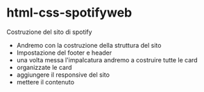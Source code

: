 html-css-spotifyweb
===

Costruzione del sito di spotify

- Andremo con la costruzione della struttura del sito
- Impostazione del footer e header
- una volta messa l'impalcatura andremo a costruire tutte le card 
- organizzate le card
- aggiungere il responsive del sito
- mettere il contenuto